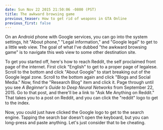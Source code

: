 ```yaml
---
date: Sun Nov 22 2015 21:50:06 -0800 (PST)
title: The awkward browsing game
previous_teaser: How to get rid of weapons in GTA Online
previous_first: false
---
```

On an Android phone with Google services, you can go into the system settings, hit "About phone," "Legal information," and "Google legal" to get to a little web view.
The goal of what I've dubbed "the awkward browsing game" is to navigate this web view to some other destination site.

To get you started off, here's how to reach Reddit, the self proclaimed front page of the internet.
First click "English" to get to a proper page of legalese.
Scroll to the bottom and click "About Google" to start breaking out of the Google legal zone.
Scroll to the bottom again and click "Blogs and Social Media."
Now, find the "Research Blog" item and click it.
Page through until you see *A Beginner's Guide to Deep Neural Networks* from September 22, 2015.
Go to that post, and there'll be a link to "Ask Me Anything on Reddit."
That takes you to a post on Reddit, and you can click the "reddit" logo to get to the index.

Now, you could just have clicked the Google logo to get to the search engine.
Tapping the search bar doesn't open the keyboard, but you can long-press and paste anything.
Let's just consider that to be cheating.
